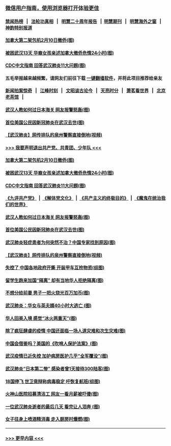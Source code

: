 ### [微信用户指南，使用浏览器打开体验更佳](https://github.com/gfw-breaker/banned-news1/blob/master/indexes/wechat-guide.md?t=0)
#### [禁闻热榜](热点新闻.md?t=0)  &nbsp;&nbsp;|&nbsp;&nbsp; [法轮功真相](https://github.com/gfw-breaker/truth/blob/master/README.md?t=0) &nbsp;&nbsp;|&nbsp;&nbsp; [明慧二十周年报告](https://github.com/gfw-breaker/mh-reports/blob/master/README.md?t=0) &nbsp;&nbsp;|&nbsp;&nbsp;[明慧期刊](https://github.com/gfw-breaker/mh-qikan) &nbsp;&nbsp;|&nbsp;&nbsp; [明慧海外之窗](https://github.com/gfw-breaker/mh-news/blob/master/README.md?t=0) &nbsp;&nbsp;|&nbsp;&nbsp; [神韵特别报道](https://github.com/gfw-breaker/mh-news/blob/master/shenyun.md?t=0)
#### [加拿大第二架包机2月10日撤侨(图)](../pages/p3/922481.md?t=02092111) 
#### [被困武汉13天 华裔女孩亲述加拿大撤侨危情24小时(图)](../pages/p3/922474.md?t=02092111) 
#### [CDC中文指南 回答武汉肺炎11大问题(图)](../pages/p3/922475.md?t=02092111) 
#### 五毛举报越来越频繁，请网友们前往下载 [一键翻墙软件](https://github.com/gfw-breaker/ssr-accounts)，并将此项目推荐给亲友
#### [新闻拍案惊奇](https://github.com/gfw-breaker/banned-news1/blob/master/pages/link4.md) &nbsp;&nbsp;|&nbsp;&nbsp; [江峰时刻](https://github.com/gfw-breaker/banned-news1/blob/master/pages/link4.md) &nbsp;&nbsp;|&nbsp;&nbsp; [文昭谈古论今](https://github.com/gfw-breaker/banned-news1/blob/master/pages/link4.md) &nbsp;&nbsp;|&nbsp;&nbsp; [天亮时分](https://github.com/gfw-breaker/banned-news1/blob/master/pages/link4.md) &nbsp;&nbsp;|&nbsp;&nbsp; [萧茗看世界](https://github.com/gfw-breaker/banned-news1/blob/master/pages/link4.md) &nbsp;&nbsp;|&nbsp;&nbsp; [北京老茶馆](https://github.com/gfw-breaker/banned-news1/blob/master/pages/link4.md) &nbsp;&nbsp;|&nbsp;&nbsp; 
#### [武汉人教如何过日本海关 网友报警怒轰(图)](../pages/p3/922472.md?t=02092111) 
#### [首位美国公民因新冠肺炎在武汉去世(图)](../pages/p3/922471.md?t=02092111) 
#### [【武汉肺炎】网传排队的泉州警察直接倒地(视频)](../pages/p3/922449.md?t=02092111) 
#### [>>> 我要声明退出共产党、共青团、少年队 <<<](https://github.com/begood0513/goodnews/blob/master/quit/letter.md) 
#### [加拿大第二架包机2月10日撤侨(图)](../pages/p3/922481.md?t=02092111) 
#### [被困武汉13天 华裔女孩亲述加拿大撤侨危情24小时(图)](../pages/p3/922474.md?t=02092111) 
#### [CDC中文指南 回答武汉肺炎11大问题(图)](../pages/p3/922475.md?t=02092111) 
#### [《九评共产党》](https://github.com/begood0513/9ping.md/blob/master/README.md) &nbsp;|&nbsp; [《解体党文化》](../../../../jtdwh.md/blob/master/README.md)  &nbsp;|&nbsp; [《共产主义的终极目的》](../../../../gczydzjmd.md/blob/master/README.md) &nbsp;|&nbsp; [《魔鬼在统治我们的世界》](../../../../mgztzwmdsj.md/blob/master/README.md) 
#### [武汉人教如何过日本海关 网友报警怒轰(图)](../pages/p3/922472.md?t=02092111) 
#### [首位美国公民因新冠肺炎在武汉去世(图)](../pages/p3/922471.md?t=02092111) 
#### [武汉肺炎轻症患者为何突然不治？中国专家找到原因(图)](../pages/p3/922469.md?t=02092111) 
#### [【武汉肺炎】网传排队的泉州警察直接倒地(视频)](../pages/p3/922449.md?t=02092111) 
#### [失控了 中国各地政府开撕 开装甲车互抢物资(组图)](../pages/p3/922385.md?t=02092111) 
#### [留学生跑来加国“隔离” 却有当地华人拒绝隔离(图)](../pages/p3/922355.md?t=02092111) 
#### [不想分给前妻 男子一把火烧光百万加币(图)](../pages/p3/922351.md?t=02092111) 
#### [武汉肺炎：华女与英夫婿40小时大逃亡 (图)](../pages/p3/922333.md?t=02092111) 
#### [华人回美入境 感觉“冰火两重天”(图)](../pages/p3/922324.md?t=02092111) 
#### [除了疯狂肆虐的疫情 中国还面临一场人道灾难和次生灾难(图)](../pages/p3/922313.md?t=02092111) 
#### [中国会借鉴吗？美国的《吹哨人保护法案》(图)](../pages/p3/922297.md?t=02092111) 
#### [武汉疫情已近失控 加护病房医护几乎“全军覆没”(图)](../pages/p3/922243.md?t=02092111) 
#### [武汉肺炎“日本第二惨” 感染者曾1天接待300陆客(图)](../pages/p3/922220.md?t=02092111) 
#### [18国停飞 世卫竟辩称病毒稳定 吁恢复航班(组图)](../pages/p3/922191.md?t=02092111) 
#### [火神山医院招募清洁工 网友一看月薪被吓傻(图)](../pages/p3/922190.md?t=02092111) 
#### [一位武汉肺炎逝者的最后几天 看完让人泪奔 (图)](../pages/p3/922185.md?t=02092111) 
#### [女子往身上喷酒精消毒 走入厨房时爆燃(图)](../pages/p3/922181.md?t=02092111) 

----
#### [ >>> 更早内容 <<< ](../indexes/p3-earlier.md)
